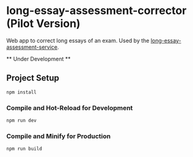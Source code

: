 # long-essay-assessment-corrector (Pilot Version)

Web app to correct long essays of an exam.
Used by the [long-essay-assessment-service](https://github.com/EDUTIEK/long-essay-assessment-service).

** Under Development **

## Project Setup

```sh
npm install
```

### Compile and Hot-Reload for Development

```sh
npm run dev
```

### Compile and Minify for Production

```sh
npm run build
```
